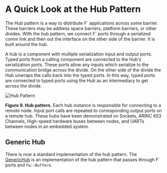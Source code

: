 # A Quick Look at the Hub Pattern

The Hub pattern is a way to distribute F´ applications across some barrier. These barriers may be address space
barriers, platform barriers, or other divides.  With the hub pattern, we connect F´ ports through a serialized comm link
and then out the interface on the other side of the barrier. It is built around the hub.

A hub is a component with multiple serialization input and output ports. Typed ports from a calling component are
connected to the Hub's serialization ports. These ports allow any inputs which serialize to the communication bridge
across the divide. On the other side of the divide the Hub unwraps the calls back into the typed ports. In this way,
typed ports are connected to typed ports using the Hub as an intermediary to get across the divide.

![Hub Pattern](../media/data_model6.png)

**Figure 9. Hub pattern.** Each hub instance is responsible for connecting to a remote node. Input port calls are
repeated to corresponding output ports on a remote hub. These hubs have been demonstrated on Sockets,
ARINC 653 Channels, High-speed hardware buses between nodes, and UARTs between nodes in an embedded system.

## Generic Hub

There is now a standard implementation of the hub pattern. The [GenericHub](../api/c++/html/svc_generic_hub.html) is an
implementation of the hub pattern that passes through F´ ports and `Fw::Buffer`s.
